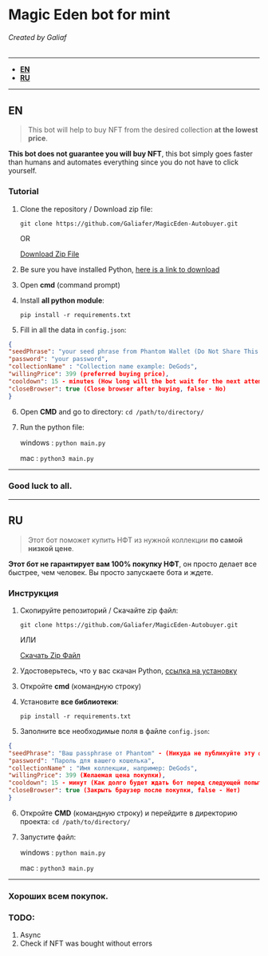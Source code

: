 # Magic Eden bot for mint
###### Created by Galiaf

------------
- **[EN](https://github.com/Galiafer/MagicEden-Autobuyer#en)**
- **[RU](https://github.com/Galiafer/MagicEden-Autobuyer#ru)**

------------

## EN
> This bot will help to buy NFT from the desired collection **at the lowest price**.

**This bot does not guarantee you will buy NFT**, this bot simply goes faster than humans and automates everything since you do not have to click yourself.

### Tutorial
1. Clone the repository / Download zip file:

	`git clone https://github.com/Galiafer/MagicEden-Autobuyer.git`

	OR

	[Download Zip File](https://github.com/Galiafer/MagicEden-Autobuyer/archive/refs/heads/main.zip)

2. Be sure you have installed Python, [here is a link to download](https://www.python.org/downloads/)
3. Open **cmd** (command prompt)
4. Install **all python module**:

   `pip install -r requirements.txt`
5. Fill in all the data in `config.json`:
```json
{
"seedPhrase": "your seed phrase from Phantom Wallet (Do Not Share This KEY)",
"password": "your password",
"collectionName" : "Collection name example: DeGods",
"willingPrice": 399 (preferred buying price),
"cooldown": 15 - minutes (How long will the bot wait for the next attempt),
"closeBrowser": true (Close browser after buying, false - No)
}
```

6. Open **CMD** and go to directory:
 `cd /path/to/directory/`

7. Run the python file:

	windows : `python main.py`

	mac : `python3 main.py`

------------
### Good luck to all.
------------

## RU
> Этот бот поможет купить НФТ из нужной коллекции **по самой низкой цене**.

**Этот бот не гарантирует вам 100% покупку НФТ**, он просто делает все быстрее, чем человек. Вы просто запускаете бота и ждете.

### Инструкция
1. Скопируйте репозиторий / Скачайте zip файл:

	`git clone https://github.com/Galiafer/MagicEden-Autobuyer.git`

	ИЛИ

	[Скачать Zip Файл](https://github.com/Galiafer/MagicEden-Autobuyer/archive/refs/heads/main.zip)

2. Удостоверьтесь, что у вас скачан Python, [ссылка на установку](https://www.python.org/downloads/)
3. Откройте **cmd** (командную строку)
4. Установите **все библиотеки**:

   `pip install -r requirements.txt`
5. Заполните все необходимые поля в файле `config.json`:
```json
{
"seedPhrase": "Ваш passphrase от Phantom" - (Никуда не публикуйте эту фразу),
"password": "Пароль для вашего кошелька",
"collectionName" : "Имя коллекции, например: DeGods",
"willingPrice": 399 (Желаемая цена покупки),
"cooldown": 15 - минут (Как долго будет ждать бот перед следующей попыткой),
"closeBrowser": true (Закрыть браузер после покупки, false - Нет)
}
```

6. Откройте **CMD** (командную строку) и перейдите в директорию проекта:
 `cd /path/to/directory/`

7. Запустите файл:

	windows : `python main.py`

	mac : `python3 main.py`

------------
### Хороших всем покупок.

### TODO:
1. Async
2. Check if NFT was bought without errors
